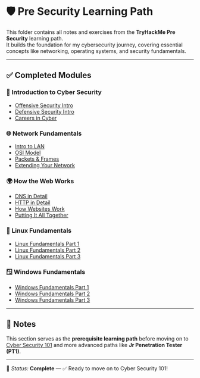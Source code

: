 # 🛡️ Pre Security Learning Path

This folder contains all notes and exercises from the **TryHackMe Pre Security** learning path.  
It builds the foundation for my cybersecurity journey, covering essential concepts like networking, operating systems, and security fundamentals.

---

## ✅ Completed Modules

### 🔑 Introduction to Cyber Security
- [Offensive Security Intro](../Intro_to_Cyber_Security/Offensive_Security_Intro.md)
- [Defensive Security Intro](../Intro_to_Cyber_Security/Defensive_Security_Intro.md)
- [Careers in Cyber](../Intro_to_Cyber_Security/Careers_in_Cyber.md)

### 🌐 Network Fundamentals
- [Intro to LAN](../Network_Fundamentals/Intro_to_LAN.md)
- [OSI Model](../Network_Fundamentals/OSI_Model.md)
- [Packets & Frames](../Network_Fundamentals/Packets_Frames_TCP_UDP_Ports.md)
- [Extending Your Network](../Network_Fundamentals/Extending_Your_Network.md)

### 🌍 How the Web Works
- [DNS in Detail](../How_the_Web_Works/DNS_in_Detail.md)
- [HTTP in Detail](../How_the_Web_Works/HTTP_in_Detail.md)
- [How Websites Work](../How_the_Web_Works/How_Websites_Work.md)
- [Putting It All Together](../How_the_Web_Works/Putting_It_All_Together.md)

### 🐧 Linux Fundamentals
- [Linux Fundamentals Part 1](../Linux_Fundamentals/Linux_Fundamentals_Part1.md)
- [Linux Fundamentals Part 2](../Linux_Fundamentals/Linux_Fundamentals_Part2.md)
- [Linux Fundamentals Part 3](../Linux_Fundamentals/Linux_Fundamentals_Part3.md)

### 🪟 Windows Fundamentals
- [Windows Fundamentals Part 1](../Windows_Fundamentals/Windows_Fundamentals_Part1.md)
- [Windows Fundamentals Part 2](../Windows_Fundamentals/Windows_Fundamentals_Part2.md)
- [Windows Fundamentals Part 3](../Windows_Fundamentals/Windows_Fundamentals_Part3.md)

---

## 📝 Notes
This section serves as the **prerequisite learning path** before moving on to  
[Cyber Security 101](../Cyber_Security_101/) and more advanced paths like **Jr Penetration Tester (PT1)**.

---

📌 *Status:* **Complete** — ✅ Ready to move on to Cyber Security 101!
